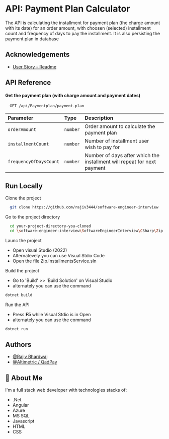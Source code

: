 
# API: Payment Plan Calculator

The API is calculating the installment for payment plan (the charge amount with its date) for an order amount, with choosen (selected) installment count and frequency of days to pay the installment. It is also persisting the payment plan in database



## Acknowledgements

 - [User Story - Readme](https://github.com/quadpay/software-engineer-interview#readme)
 


## API Reference

#### Get the payment plan (with charge amount and payment dates)

```http
  GET /api/Paymentplan/payment-plan
```

| Parameter | Type     | Description                |
| :-------- | :------- | :------------------------- |
| `orderAmount` | `number` | Order amount to calculate the payment plan |
| `installmentCount` | `number` | Number of installment user wish to pay for |
| `frequencyOfDaysCount` | `number` | Number of days after which the installment will repeat for next payment |



## Run Locally

Clone the project

```bash
  git clone https://github.com/rajiv3444/software-engineer-interview
```

Go to the project directory

```bash
  cd your-project-directory-you-cloned
  cd \software-engineer-interview\SoftwareEngineerInterview\CSharp\Zip.InstallmentsService
```

Launc the project
 - Open visual Studio (2022)
 - Alternatevely you can use Visual Stdio Code
 - Open the file Zip.InstallmentsService.sln


Build the project
 - Go to 'Build' >> 'Build Solution' on Visual Studio
 - alternately you can use the command
 ```bash
 dotnet build
 ```

Run the API
- Press **F5** while Visual Stdio is in Open
- alternately you can use the command
 ```bash
 dotnet run
 ```
 




## Authors

- [@Rajiv Bhardwaj](https://github.com/rajiv3444)
- [@Altimetric / QadPay](https://github.com/quadpay)



## 🚀 About Me
I'm a full stack web developer with technologies stacks of:
 - .Net
 - Angular
 - Azure
 - MS SQL
 - Javascript
 - HTML
 - CSS

